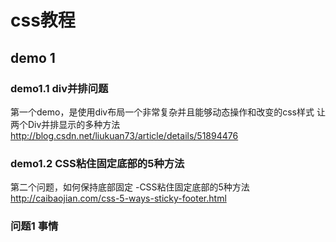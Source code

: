 # css教程

## demo 1

### demo1.1 div并排问题
第一个demo，是使用div布局一个非常复杂并且能够动态操作和改变的css样式
 让两个Div并排显示的多种方法 http://blog.csdn.net/liukuan73/article/details/51894476

### demo1.2 CSS粘住固定底部的5种方法
第二个问题，如何保持底部固定 -CSS粘住固定底部的5种方法
http://caibaojian.com/css-5-ways-sticky-footer.html

### 问题1 事情
